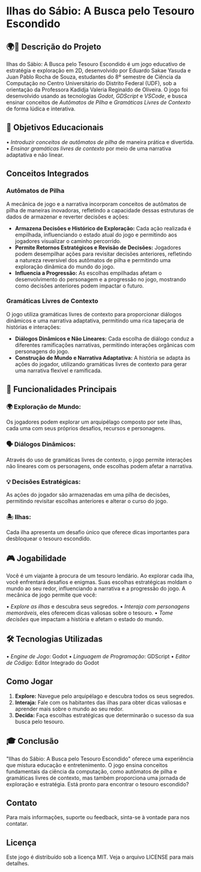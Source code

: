 # Ilhas do Sábio: A Busca pelo Tesouro Escondido

## 🌍🔄 Descrição do Projeto
Ilhas do Sábio: A Busca pelo Tesouro Escondido é um jogo educativo de estratégia e exploração em 2D, desenvolvido por Eduardo Sakae Yasuda e Juan Pablo Rocha de Souza, estudantes do 8º semestre de Ciência da Computação no Centro Universitário do Distrito Federal (UDF), sob a orientação da Professora Kadidja Valeria Reginaldo de Oliveira. O jogo foi desenvolvido usando as tecnologias *Godot*, *GDScript* e *VSCode*, e busca ensinar conceitos de *Autômatos de Pilha* e *Gramáticas Livres de Contexto* de forma lúdica e interativa.

## 🎯 Objetivos Educacionais
•⁠  ⁠*Introduzir conceitos de autômatos de pilha* de maneira prática e divertida.
•⁠  ⁠*Ensinar gramáticas livres de contexto* por meio de uma narrativa adaptativa e não linear.

## Conceitos Integrados

### Autômatos de Pilha
A mecânica de jogo e a narrativa incorporam conceitos de autômatos de pilha de maneiras inovadoras, refletindo a capacidade dessas estruturas de dados de armazenar e reverter decisões e ações:

- **Armazena Decisões e Histórico de Exploração:** Cada ação realizada é empilhada, influenciando o estado atual do jogo e permitindo aos jogadores visualizar o caminho percorrido.
- **Permite Retornos Estratégicos e Revisão de Decisões:** Jogadores podem desempilhar ações para revisitar decisões anteriores, refletindo a natureza reversível dos autômatos de pilha e permitindo uma exploração dinâmica do mundo do jogo.
- **Influencia a Progressão:** As escolhas empilhadas afetam o desenvolvimento do personagem e a progressão no jogo, mostrando como decisões anteriores podem impactar o futuro.

### Gramáticas Livres de Contexto
O jogo utiliza gramáticas livres de contexto para proporcionar diálogos dinâmicos e uma narrativa adaptativa, permitindo uma rica tapeçaria de histórias e interações:

- **Diálogos Dinâmicos e Não Lineares:** Cada escolha de diálogo conduz a diferentes ramificações narrativas, permitindo interações orgânicas com personagens do jogo.
- **Construção de Mundo e Narrativa Adaptativa:** A história se adapta às ações do jogador, utilizando gramáticas livres de contexto para gerar uma narrativa flexível e ramificada.


## 🚀 Funcionalidades Principais

### 🌍 Exploração de Mundo:
Os jogadores podem explorar um arquipélago composto por sete ilhas, cada uma com seus próprios desafios, recursos e personagens.

### 🗣️ Diálogos Dinâmicos:
Através do uso de gramáticas livres de contexto, o jogo permite interações não lineares com os personagens, onde escolhas podem afetar a narrativa.

### 💡 Decisões Estratégicas:
As ações do jogador são armazenadas em uma pilha de decisões, permitindo revisitar escolhas anteriores e alterar o curso do jogo.

### 🏝️ Ilhas:
Cada ilha apresenta um desafio único que oferece dicas importantes para desbloquear o tesouro escondido.

## 🎮 Jogabilidade
Você é um viajante à procura de um tesouro lendário. Ao explorar cada ilha, você enfrentará desafios e enigmas. Suas escolhas estratégicas moldam o mundo ao seu redor, influenciando a narrativa e a progressão do jogo. A mecânica de jogo permite que você:

•⁠  ⁠*Explore as ilhas* e descubra seus segredos.
•⁠  ⁠*Interaja com personagens memoráveis*, eles oferecem dicas valiosas sobre o tesouro.
•⁠  ⁠*Tome decisões* que impactam a história e afetam o estado do mundo.


## 🛠️ Tecnologias Utilizadas
•⁠  ⁠*Engine de Jogo*: Godot
•⁠  ⁠*Linguagem de Programação*: GDScript
•⁠  ⁠*Editor de Código*: Editor Integrado do Godot

## Como Jogar

1. **Explore:** Navegue pelo arquipélago e descubra todos os seus segredos.
2. **Interaja:** Fale com os habitantes das ilhas para obter dicas valiosas e aprender mais sobre o mundo ao seu redor.
3. **Decida:** Faça escolhas estratégicas que determinarão o sucesso da sua busca pelo tesouro.

## 🎓 Conclusão
"Ilhas do Sábio: A Busca pelo Tesouro Escondido" oferece uma experiência que mistura educação e entretenimento. O jogo ensina conceitos fundamentais da ciência da computação, como autômatos de pilha e gramáticas livres de contexto, mas também proporciona uma jornada de exploração e estratégia. Está pronto para encontrar o tesouro escondido?

## Contato

Para mais informações, suporte ou feedback, sinta-se à vontade para nos contatar.

## Licença

Este jogo é distribuído sob a licença MIT. Veja o arquivo LICENSE para mais detalhes.      
